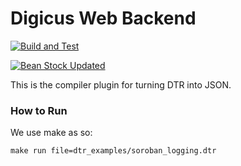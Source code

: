 # Digicus Web Backend

[![Build and Test](https://github.com/spaced-out-thoughts-dev-foundation/digicus_web_backend/actions/workflows/build_and_test.yml/badge.svg?branch=main)](https://github.com/spaced-out-thoughts-dev-foundation/digicus_web_backend/actions/workflows/build_and_test.yml)

[![Bean Stock Updated](https://github.com/spaced-out-thoughts-dev-foundation/digicus_web_backend/actions/workflows/bean_stock_remote_submodule_update.yml/badge.svg)](https://github.com/spaced-out-thoughts-dev-foundation/digicus_web_backend/actions/workflows/bean_stock_remote_submodule_update.yml)

This is the compiler plugin for turning DTR into JSON.


### How to Run

We use make as so:

```
make run file=dtr_examples/soroban_logging.dtr
```

